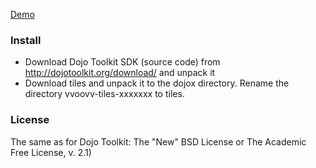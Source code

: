 [Demo](http://vvoovv.github.com/tiles/tiles/tests/tiles.html)

### Install
* Download Dojo Toolkit SDK (source code) from http://dojotoolkit.org/download/ and unpack it
* Download tiles and unpack it to the dojox directory. Rename the directory vvoovv-tiles-xxxxxxx to tiles.

### License
The same as for Dojo Toolkit: The "New" BSD License or The Academic Free License, v. 2.1)